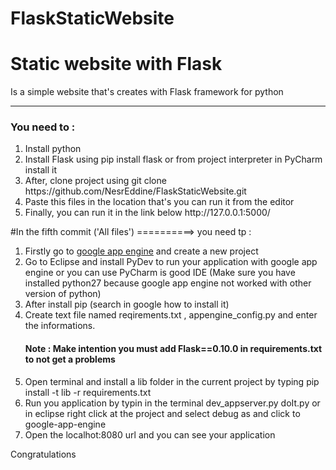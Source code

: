 # FlaskStaticWebsite

<h1>Static website with Flask </h1>
<p>Is a simple website that's creates with Flask framework for python </p>

<hr>

<h3>You need to :</h3>
 <ol>
   <li>Install python</li>
   <li>Install Flask using pip install flask or from project interpreter in PyCharm install it </li>
   <li>After, clone project using git clone https://github.com/NesrEddine/FlaskStaticWebsite.git</li>
   <li>Paste this files in the location that's you can run it from the editor</li>
   <li>Finally, you can run it in the link below http://127.0.0.1:5000/</li>
 </ol>


#In the fifth commit ('All files') ==========> you need tp :
<ol>
 <li>Firstly go to <a href="https://console.cloud.google.com/projectselector/appengine/create?lang=flex_python&st=true&_ga=2.267487886.-1867692667.1510566899&pli=1" >google app engine</a> and create a new project</li>
 <li>Go to Eclipse and install PyDev to run your application with google app engine or you can use PyCharm is good IDE (Make sure you have installed python27 because google app engine not worked with other version of python)</li>
 <li>After install pip (search in google how to install it)</li>
 <li>Create text file named reqirements.txt , appengine_config.py and enter the informations. <h4 style:{color: red}><g>Note : Make intention you must add Flask==0.10.0 in requirements.txt to not get a problems</g></h4></li>
 <li>Open terminal and install a lib folder in the current project by typing pip install -t lib -r requirements.txt </li>
 <li>Run you application by typin in the terminal dev_appserver.py doIt.py or in eclipse right click at the project and select debug as and click to google-app-engine</li>
 <li>Open the localhot:8080 url and you can see your application</li>
</ol>


<p style:{color : green}>Congratulations</p>


